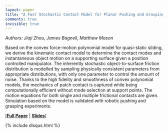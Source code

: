 ```yaml
---
layout: paper
title: "A Fast Stochastic Contact Model for Planar Pushing and Grasping: Theory and Experimental Validation"
comments: true
invisible: true
---
```


<p class="text-left"><i>Authors: Jiaji Zhou, James Bagnell, Matthew Mason</i></p>

Based on the convex force-motion polynomial model for quasi-static sliding, we derive the kinematic contact model to determine the contact modes and instantaneous object motion on a supporting surface given a position controlled manipulator. The inherently stochastic object-to-surface friction distribution is modelled by sampling physically consistent parameters from appropriate distributions, with only one parameter to control the amount of noise.  Thanks to the high fidelity and smoothness of convex polynomial models, the mechanics of patch contact is captured while being computationally efficient without mode selection at support points. The motion equations for both single and multiple frictional contacts are given. Simulation based on the model is validated with robotic pushing and grasping experiments. 

[<b><a href="/static/papers/01.pdf">Full Paper</a></b> \| <b><a href="/static/slides/01.mp4">Slides</a></b>]

{% include disqus.html %}